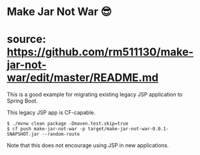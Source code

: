 # Make Jar Not War 😎
# source: https://github.com/rm511130/make-jar-not-war/edit/master/README.md

This is a good example for migrating existing legacy JSP application to Spring Boot.

This legacy JSP app is CF-capable.

    $ ./mvnw clean package -Dmaven.test.skip=true
    $ cf push make-jar-not-war -p target/make-jar-not-war-0.0.1-SNAPSHOT.jar --random-route

Note that this does not encourage using JSP in new applications.
